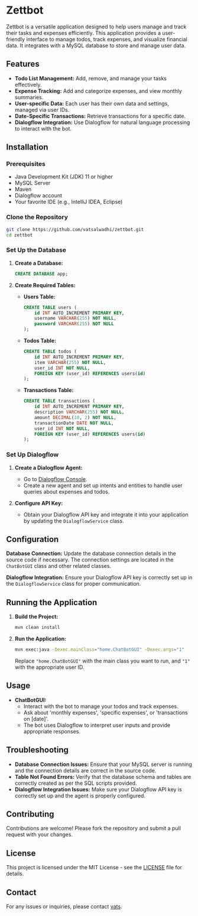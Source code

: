 # Zettbot

Zettbot is a versatile application designed to help users manage and track their tasks and expenses efficiently. This application provides a user-friendly interface to manage todos, track expenses, and visualize financial data. It integrates with a MySQL database to store and manage user data.

## Features

- **Todo List Management:** Add, remove, and manage your tasks effectively.
- **Expense Tracking:** Add and categorize expenses, and view monthly summaries.
- **User-specific Data:** Each user has their own data and settings, managed via user IDs.
- **Date-Specific Transactions:** Retrieve transactions for a specific date.
- **Dialogflow Integration:** Use Dialogflow for natural language processing to interact with the bot.

## Installation

### Prerequisites

- Java Development Kit (JDK) 11 or higher
- MySQL Server
- Maven
- Dialogflow account
- Your favorite IDE (e.g., IntelliJ IDEA, Eclipse)

### Clone the Repository

```bash
git clone https://github.com/vatsalwadhi/zettbot.git
cd zettbot
```

### Set Up the Database

1. **Create a Database:**

    ```sql
    CREATE DATABASE app;
    ```

2. **Create Required Tables:**

    - **Users Table:**

      ```sql
      CREATE TABLE users (
          id INT AUTO_INCREMENT PRIMARY KEY,
          username VARCHAR(255) NOT NULL,
          password VARCHAR(255) NOT NULL
      );
      ```

    - **Todos Table:**

      ```sql
      CREATE TABLE todos (
          id INT AUTO_INCREMENT PRIMARY KEY,
          item VARCHAR(255) NOT NULL,
          user_id INT NOT NULL,
          FOREIGN KEY (user_id) REFERENCES users(id)
      );
      ```

    - **Transactions Table:**

      ```sql
      CREATE TABLE transactions (
          id INT AUTO_INCREMENT PRIMARY KEY,
          description VARCHAR(255) NOT NULL,
          amount DECIMAL(10, 2) NOT NULL,
          transactionDate DATE NOT NULL,
          user_id INT NOT NULL,
          FOREIGN KEY (user_id) REFERENCES users(id)
      );
      ```

### Set Up Dialogflow

1. **Create a Dialogflow Agent:**
    - Go to [Dialogflow Console](https://dialogflow.cloud.google.com/).
    - Create a new agent and set up intents and entities to handle user queries about expenses and todos.

2. **Configure API Key:**
    - Obtain your Dialogflow API key and integrate it into your application by updating the `DialogflowService` class.

## Configuration

**Database Connection:** Update the database connection details in the source code if necessary. The connection settings are located in the `ChatBotGUI` class and other related classes.

**Dialogflow Integration:** Ensure your Dialogflow API key is correctly set up in the `DialogflowService` class for proper communication.

## Running the Application

1. **Build the Project:**

    ```bash
    mvn clean install
    ```

2. **Run the Application:**

    ```bash
    mvn exec:java -Dexec.mainClass="home.ChatBotGUI" -Dexec.args="1"
    ```

    Replace `"home.ChatBotGUI"` with the main class you want to run, and `"1"` with the appropriate user ID.

## Usage

- **ChatBotGUI:**
    - Interact with the bot to manage your todos and track expenses.
    - Ask about 'monthly expenses', 'specific expenses', or 'transactions on [date]'.
    - The bot uses Dialogflow to interpret user inputs and provide appropriate responses.

## Troubleshooting

- **Database Connection Issues:** Ensure that your MySQL server is running and the connection details are correct in the source code.
- **Table Not Found Errors:** Verify that the database schema and tables are correctly created as per the SQL scripts provided.
- **Dialogflow Integration Issues:** Make sure your Dialogflow API key is correctly set up and the agent is properly configured.

## Contributing

Contributions are welcome! Please fork the repository and submit a pull request with your changes.

## License

This project is licensed under the MIT License - see the [LICENSE](LICENSE) file for details.

## Contact

For any issues or inquiries, please contact [vats](mailto:alwadhiv@gmail.com).

